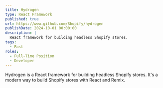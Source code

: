 ```yaml
---
title: Hydrogen
type: React Framework
published: true
url: https://www.github.com/Shopify/hydrogen
publishDate: 2024-10-01 00:00:00
description: |
  React framework for building headless Shopify stores.
tags:
  - Past
roles:
  - Full-Time Position
  - Developer
---
```


Hydrogen is a React framework for building headless Shopify stores. It's a modern way to build Shopify stores with React and Remix.
